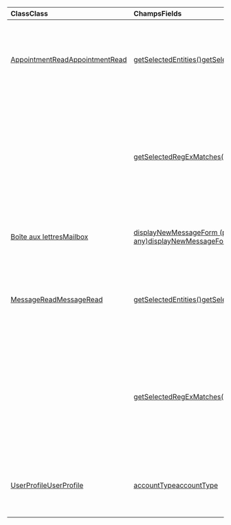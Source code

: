 | <span data-ttu-id="b50f5-101">Class</span><span class="sxs-lookup"><span data-stu-id="b50f5-101">Class</span></span> | <span data-ttu-id="b50f5-102">Champs</span><span class="sxs-lookup"><span data-stu-id="b50f5-102">Fields</span></span> | <span data-ttu-id="b50f5-103">Description</span><span class="sxs-lookup"><span data-stu-id="b50f5-103">Description</span></span> |
|:---|:---|:---|
|[<span data-ttu-id="b50f5-104">AppointmentRead</span><span class="sxs-lookup"><span data-stu-id="b50f5-104">AppointmentRead</span></span>](/javascript/api/outlook/outlook.appointmentread)|[<span data-ttu-id="b50f5-105">getSelectedEntities()</span><span class="sxs-lookup"><span data-stu-id="b50f5-105">getSelectedEntities()</span></span>](/javascript/api/outlook/outlook.appointmentread#getselectedentities--)|<span data-ttu-id="b50f5-106">Obtient les entités figurant dans une correspondance en surbrillance qu’un utilisateur a sélectionné.</span><span class="sxs-lookup"><span data-stu-id="b50f5-106">Gets the entities found in a highlighted match a user has selected.</span></span>|
||[<span data-ttu-id="b50f5-107">getSelectedRegExMatches()</span><span class="sxs-lookup"><span data-stu-id="b50f5-107">getSelectedRegExMatches()</span></span>](/javascript/api/outlook/outlook.appointmentread#getselectedregexmatches--)|<span data-ttu-id="b50f5-108">Renvoie des valeurs de chaîne dans une correspondance en surbrillance, qui correspondent aux expressions régulières définies dans le fichier manifeste XML.</span><span class="sxs-lookup"><span data-stu-id="b50f5-108">Returns string values in a highlighted match that match the regular expressions defined in the manifest XML file.</span></span>|
|[<span data-ttu-id="b50f5-109">Boîte aux lettres</span><span class="sxs-lookup"><span data-stu-id="b50f5-109">Mailbox</span></span>](/javascript/api/outlook/outlook.mailbox)|[<span data-ttu-id="b50f5-110">displayNewMessageForm (paramètres : any)</span><span class="sxs-lookup"><span data-stu-id="b50f5-110">displayNewMessageForm(parameters: any)</span></span>](/javascript/api/outlook/outlook.mailbox#displaynewmessageform-parameters-)|<span data-ttu-id="b50f5-111">Affiche un formulaire permettant de créer un message.</span><span class="sxs-lookup"><span data-stu-id="b50f5-111">Displays a form for creating a new message.</span></span>|
|[<span data-ttu-id="b50f5-112">MessageRead</span><span class="sxs-lookup"><span data-stu-id="b50f5-112">MessageRead</span></span>](/javascript/api/outlook/outlook.messageread)|[<span data-ttu-id="b50f5-113">getSelectedEntities()</span><span class="sxs-lookup"><span data-stu-id="b50f5-113">getSelectedEntities()</span></span>](/javascript/api/outlook/outlook.messageread#getselectedentities--)|<span data-ttu-id="b50f5-114">Obtient les entités figurant dans une correspondance en surbrillance qu’un utilisateur a sélectionné.</span><span class="sxs-lookup"><span data-stu-id="b50f5-114">Gets the entities found in a highlighted match a user has selected.</span></span>|
||[<span data-ttu-id="b50f5-115">getSelectedRegExMatches()</span><span class="sxs-lookup"><span data-stu-id="b50f5-115">getSelectedRegExMatches()</span></span>](/javascript/api/outlook/outlook.messageread#getselectedregexmatches--)|<span data-ttu-id="b50f5-116">Renvoie des valeurs de chaîne dans une correspondance en surbrillance, qui correspondent aux expressions régulières définies dans le fichier manifeste XML.</span><span class="sxs-lookup"><span data-stu-id="b50f5-116">Returns string values in a highlighted match that match the regular expressions defined in the manifest XML file.</span></span>|
|[<span data-ttu-id="b50f5-117">UserProfile</span><span class="sxs-lookup"><span data-stu-id="b50f5-117">UserProfile</span></span>](/javascript/api/outlook/outlook.userprofile)|[<span data-ttu-id="b50f5-118">accountType</span><span class="sxs-lookup"><span data-stu-id="b50f5-118">accountType</span></span>](/javascript/api/outlook/outlook.userprofile#accounttype)|<span data-ttu-id="b50f5-119">Obtient le type de compte de l’utilisateur associé à la boîte aux lettres.</span><span class="sxs-lookup"><span data-stu-id="b50f5-119">Gets the account type of the user associated with the mailbox.</span></span>|
